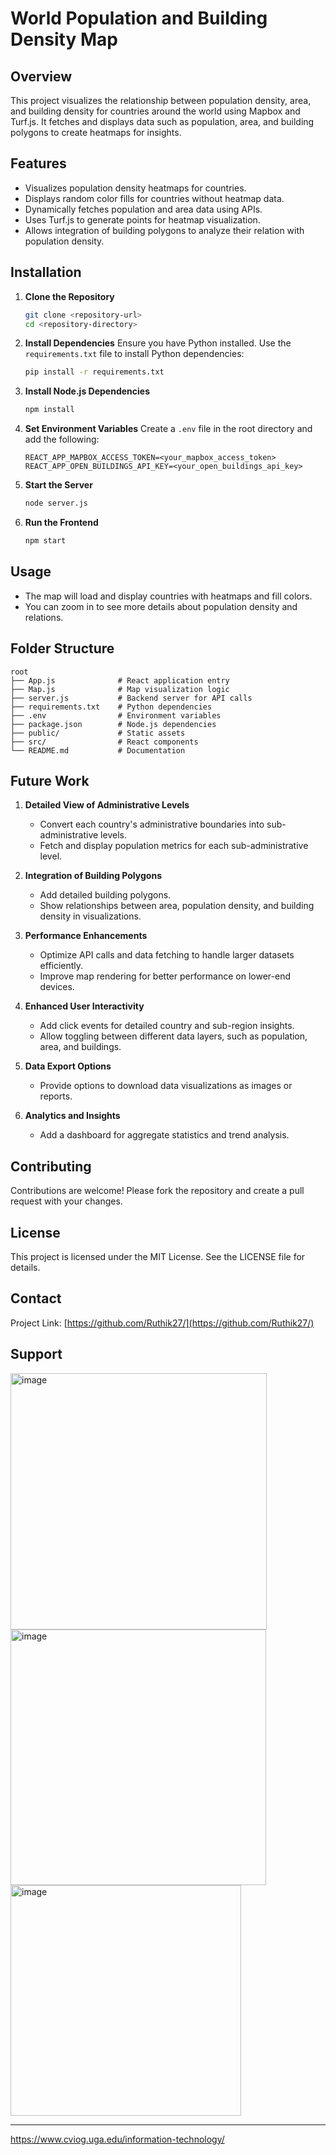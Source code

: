 # World Population and Building Density Map

## Overview
This project visualizes the relationship between population density, area, and building density for countries around the world using Mapbox and Turf.js. It fetches and displays data such as population, area, and building polygons to create heatmaps for insights.

## Features
- Visualizes population density heatmaps for countries.
- Displays random color fills for countries without heatmap data.
- Dynamically fetches population and area data using APIs.
- Uses Turf.js to generate points for heatmap visualization.
- Allows integration of building polygons to analyze their relation with population density.

## Installation

1. **Clone the Repository**
   ```bash
   git clone <repository-url>
   cd <repository-directory>
   ```

2. **Install Dependencies**
   Ensure you have Python installed. Use the `requirements.txt` file to install Python dependencies:
   ```bash
   pip install -r requirements.txt
   ```

3. **Install Node.js Dependencies**
   ```bash
   npm install
   ```

4. **Set Environment Variables**
   Create a `.env` file in the root directory and add the following:
   ```env
   REACT_APP_MAPBOX_ACCESS_TOKEN=<your_mapbox_access_token>
   REACT_APP_OPEN_BUILDINGS_API_KEY=<your_open_buildings_api_key>
   ```

5. **Start the Server**
   ```bash
   node server.js
   ```

6. **Run the Frontend**
   ```bash
   npm start
   ```

## Usage
- The map will load and display countries with heatmaps and fill colors.
- You can zoom in to see more details about population density and relations.

## Folder Structure
```
root
├── App.js              # React application entry
├── Map.js              # Map visualization logic
├── server.js           # Backend server for API calls
├── requirements.txt    # Python dependencies
├── .env                # Environment variables
├── package.json        # Node.js dependencies
├── public/             # Static assets
├── src/                # React components
└── README.md           # Documentation
```

## Future Work

1. **Detailed View of Administrative Levels**
   - Convert each country's administrative boundaries into sub-administrative levels.
   - Fetch and display population metrics for each sub-administrative level.

2. **Integration of Building Polygons**
   - Add detailed building polygons.
   - Show relationships between area, population density, and building density in visualizations.

3. **Performance Enhancements**
   - Optimize API calls and data fetching to handle larger datasets efficiently.
   - Improve map rendering for better performance on lower-end devices.

4. **Enhanced User Interactivity**
   - Add click events for detailed country and sub-region insights.
   - Allow toggling between different data layers, such as population, area, and buildings.

5. **Data Export Options**
   - Provide options to download data visualizations as images or reports.

6. **Analytics and Insights**
   - Add a dashboard for aggregate statistics and trend analysis.

## Contributing
Contributions are welcome! Please fork the repository and create a pull request with your changes.

## License
This project is licensed under the MIT License. See the LICENSE file for details.

## Contact

Project Link: [https://github.com/Ruthik27/](https://github.com/Ruthik27/)

## Support

<img width="410" alt="image" src="https://github.com/Ruthik27/">

<img width="409" alt="image" src="https://github.com/Ruthik27/">

<img width="369" alt="image" src="https://github.com/Ruthik27/">



---

https://www.cviog.uga.edu/information-technology/

